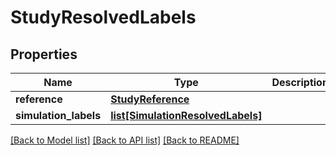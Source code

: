 # StudyResolvedLabels

## Properties
Name | Type | Description | Notes
------------ | ------------- | ------------- | -------------
**reference** | [**StudyReference**](StudyReference.md) |  | [optional] 
**simulation_labels** | [**list[SimulationResolvedLabels]**](SimulationResolvedLabels.md) |  | [optional] 

[[Back to Model list]](../README.md#documentation-for-models) [[Back to API list]](../README.md#documentation-for-api-endpoints) [[Back to README]](../README.md)


